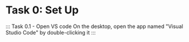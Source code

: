 # Task 0: Set Up

::: Task 0.1 - Open VS code
On the desktop, open the app named "Visual Studio Code" by double-clicking it
:::
